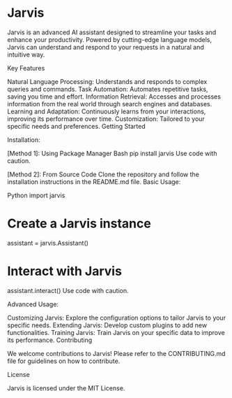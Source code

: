 # Jarvis

Jarvis is an advanced AI assistant designed to streamline your tasks and enhance your productivity. Powered by cutting-edge language models, Jarvis can understand and respond to your requests in a natural and intuitive way.

Key Features

Natural Language Processing: Understands and responds to complex queries and commands.
Task Automation: Automates repetitive tasks, saving you time and effort.
Information Retrieval: Accesses and processes information from the real world through search engines and databases.
Learning and Adaptation: Continuously learns from your interactions, improving its performance over time.
Customization: Tailored to your specific needs and preferences.
Getting Started

Installation:

[Method 1]: Using Package Manager
Bash
pip install jarvis
Use code with caution.

[Method 2]: From Source Code Clone the repository and follow the installation instructions in the README.md file.
Basic Usage:

Python
import jarvis

# Create a Jarvis instance
assistant = jarvis.Assistant()

# Interact with Jarvis
assistant.interact()
Use code with caution.

Advanced Usage:

Customizing Jarvis: Explore the configuration options to tailor Jarvis to your specific needs.
Extending Jarvis: Develop custom plugins to add new functionalities.
Training Jarvis: Train Jarvis on your specific data to improve its performance.
Contributing

We welcome contributions to Jarvis! Please refer to the CONTRIBUTING.md file for guidelines on how to contribute.

License

Jarvis is licensed under the MIT License.
